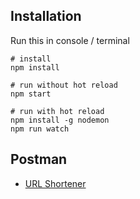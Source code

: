 ## Installation
Run this in console / terminal
```shell
# install
npm install

# run without hot reload
npm start

# run with hot reload
npm install -g nodemon
npm run watch
```

## Postman
- [URL Shortener](https://www.getpostman.com/collections/d0f96c00912d098bbf2b)
